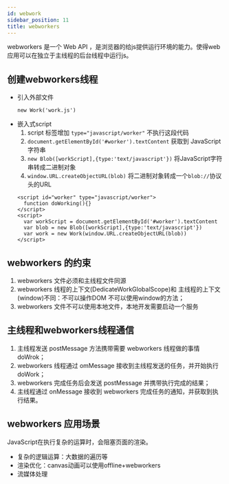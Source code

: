 ```yaml
---
id: webwork
sidebar_position: 11
title: webworkers
---
```


webworkers 是一个 Web API ，是浏览器的给js提供运行环境的能力。使得web应用可以在独立于主线程的后台线程中运行js。

## 创建webworkers线程
- 引入外部文件
  ```
  new Work('work.js')
  ```
- 嵌入式script
  1. script 标签增加 `type="javascript/worker"` 不执行这段代码
  2. `document.getElementById('#worker').textContent` 获取到 JavaScript 字符串
  3. `new Blob([workScript],{type:'text/javascript'})` 将JavaScript字符串转成二进制对象
  4. `window.URL.createObjectURL(blob)` 将二进制对象转成一个`blob://`协议头的URL
  ```
  <script id="worker" type="javascript/worker">
    function doWorking(){}
  </script>
  <script>
    var workScript = document.getElementById('#worker').textContent
    var blob = new Blob([workScript],{type:'text/javascript'})
    var work = new Work(window.URL.createObjectURL(blob))
  </script>
  ```

## webworkers 的约束
1. webworkers 文件必须和主线程文件同源
2. webworkers 线程的上下文(DedicateWorkGlobalScope)和 主线程的上下文(window)不同：不可以操作DOM 不可以使用window的方法；
3. webworkers 文件不可以使用本地文件，本地开发需要启动一个服务

## 主线程和webworkers线程通信
1. 主线程发送 postMessage 方法携带需要 webworkers 线程做的事情 doWrok；
2. webworkers 线程通过 omMessage 接收到主线程发送的任务，并开始执行 doWork；
3. webworkers 完成任务后会发送 postMessage 并携带执行完成的结果；
4. 主线程通过 onMessage 接收到 webworkers 完成任务的通知，并获取到执行结果。

## webworkers 应用场景
JavaScript在执行复杂的运算时，会阻塞页面的渲染。
- 复杂的逻辑运算：大数据的遍历等
- 渲染优化：canvas动画可以使用offline+webworkers
- 流媒体处理